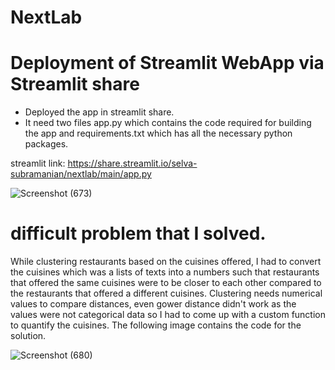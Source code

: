 # NextLab
# Deployment of Streamlit WebApp via Streamlit share 

* Deployed the app in streamlit share.
* It need two files app.py which contains the code required for building the app and requirements.txt which has all the necessary python packages.

streamlit link: https://share.streamlit.io/selva-subramanian/nextlab/main/app.py

![Screenshot (673)](https://user-images.githubusercontent.com/81951194/165764491-cf8c7aa8-0e13-489e-992b-3dc80f0f9e63.png)

# difficult problem that I solved.
While clustering restaurants based on the cuisines offered, I had to convert the cuisines which was a lists of texts into a numbers such that restaurants that offered the same cuisines were to be closer to each other compared to the restaurants that offered a different cuisines. Clustering needs numerical values to compare distances, even gower distance didn't work as the values were not categorical data so I had to come up with a custom function to quantify the cuisines. The following image contains the code for the solution.

![Screenshot (680)](https://user-images.githubusercontent.com/81951194/165889667-fc9ca978-f3a4-4db8-a613-ae5f52876212.png)
